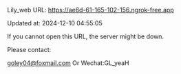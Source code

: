Lily_web URL: https://ae6d-61-165-102-156.ngrok-free.app

Updated at: 2024-12-10 04:55:05

If you cannot open this URL, the server might be down.

Please contact: 

goley04@foxmail.com Or Wechat:GL_yeaH